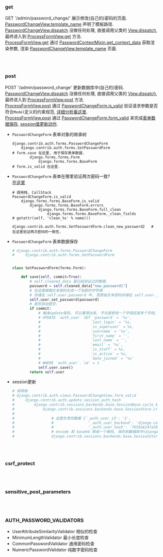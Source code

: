 
&nbsp;   
### get
GET '/admin/password_change/' 展示修改(自己的)密码的页面.   
[PasswordChangeView.template_name](../../../src/Django-3.0.8/django/contrib/auth/views.py#L345) 声明了模板路径.      
[PasswordChangeView.dispatch](../../../src/Django-3.0.8/django/contrib/auth/views.py#L351) 没做任何处理, 
直接调用父类的 [View.dispatch](../../../src/Django-3.0.8/django/views/generic/base.py#L96), 
最终进入到 [ProcessFormView.get](../../../src/Django-3.0.8/django/views/generic/edit.py#L131) 方法.  
[ProcessFormView.get](../../../src/Django-3.0.8/django/views/generic/edit.py#L131) 
通过 [PasswordContextMixin.get_context_data](../../../src/Django-3.0.8/django/contrib/auth/views.py#L208) 获取渲染参数, 
渲染 [PasswordChangeView.template_name](../../../src/Django-3.0.8/django/contrib/auth/views.py#L345) 页面.  


&nbsp;   
&nbsp;   
### post
POST '/admin/password_change' 更新数据库中(自己的)密码.   
[PasswordChangeView.dispatch](../../../src/Django-3.0.8/django/contrib/auth/views.py#L351) 
没做任何处理, 直接调用父类的 [View.dispatch](../../../src/Django-3.0.8/django/views/generic/base.py#L63), 
最终进入到 [ProcessFormView.post](../../../src/Django-3.0.8/django/views/generic/edit.py#L135) 方法.  
[ProcessFormView.post](../../../src/Django-3.0.8/django/views/generic/edit.py#L135) 
通过 [PasswordChangeForm.is_valid](../../../src/Django-3.0.8/django/forms/forms.py#L179) 验证请求参数是否符合`Model`定义的约束规范, [详细分析看这里](./login.md#POST).  
[ProcessFormView.post](../../../src/Django-3.0.8/django/views/generic/edit.py#L135) 
通过 [PasswordChangeForm.form_valid](../../../src/Django-3.0.8/django/contrib/auth/views.py#L359) 来完成[表单数据保存](../../../src/Django-3.0.8/django/contrib/auth/views.py#L360), [session值更新动作](../../../src/Django-3.0.8/django/contrib/auth/views.py#L363).  

- `PasswordChangeForm` 表单对象的继承树
  ```shell
  django.contrib.auth.forms.PasswordChangeForm
      django.contrib.auth.forms.SetPasswordForm                       # form.save 在这里, 用于保存表单数据.               
          django.forms.forms.Form
              django.forms.forms.BaseForm                             # form.is_valid 在这里.
  ```  

- `PasswordChangeForm` 表单在哪里验证两次密码一致?  
  [在这里](../../../src/Django-3.0.8/django/contrib/auth/forms.py#L361) 
  ``` shell 
  # 调用栈, CallStack
  PasswordChangeForm.is_valid
      django.forms.forms.BaseForm.is_valid
          django.forms.forms.BaseForm.errors
              django.forms.forms.BaseForm.full_clean
                  django.forms.forms.BaseForm._clean_fields                           # getattr(self, 'clean_%s' % name)()
                      django.contrib.auth.forms.SetPasswordForm.clean_new_password2   # 在这里验证两次密码的一致性.
  ```

- `PasswordChangeForm` 表单数据保存
  ```python
  # django.contrib.auth.forms.PasswordChangeForm
  #     django.contrib.auth.forms.SetPasswordForm                     # save() 更新密码保存的代码在这里.
  
  
  class SetPasswordForm(forms.Form):
  
      def save(self, commit=True):
          # self.cleaned_data 是已经验证过的数据.
          password = self.cleaned_data["new_password1"]
          # 在这里根据文本密码生成一个加密的字符串
          # 存储在 self.user.password 中, 而原始文本密码存储在 self.user._password 中.
          self.user.set_password(password)
          # 是否自动提交.
          if commit:
              # 触发update保存, 可以看得出来, 不论是修改一个字段还是多个字段, 都是争取整行更新.
              # UPDATE `auth_user` SET `password` = '%s',
              #                       `last_login` = '%s,
              #                       `is_superuser` = %s,
              #                       `username` = '%s',
              #                       `first_name` = '',
              #                       `last_name` = '',
              #                       `email` = '%s',
              #                       `is_staff` = %s,
              #                       `is_active` = %s,
              #                       `date_joined` = '%s'
              # WHERE `auth_user`.`id` = 1
              self.user.save()
          return self.user
  ```

- session更新  
  ```python
  # 调用栈
  # django.contrib.auth.views.PasswordChangeView.form_valid
  #     django.contrib.auth.update_session_auth_hash
  #         django.contrib.sessions.backends.base.SessionBase.cycle_key       
  #             django.contrib.sessions.backends.base.SessionStore.create
  # 
  #                 # 这里负责将数据 {'_auth_user_id': '1', 
  #                 #                '_auth_user_backend': 'django.contrib.auth.backends.ModelBackend', 
  #                 #                '_auth_user_hash': '7659a6147a58029837dedac9def9760840a4da8c'}
  #                 # encode 和 base64 转成一个串码, 保存到数据库中(django_session表的session_data字段)
  #                 django.contrib.sessions.backends.base.SessionStore.save
  ```


&nbsp;  
&nbsp;  
### csrf_protect


&nbsp;  
&nbsp;  
### sensitive_post_parameters


&nbsp;  
&nbsp;   
### AUTH_PASSWORD_VALIDATORS
- UserAttributeSimilarityValidator 相似的检查
- MinimumLengthValidator 最小长度检查
- CommonPasswordValidator 通用密码检查
- NumericPasswordValidator 纯数字密码检查